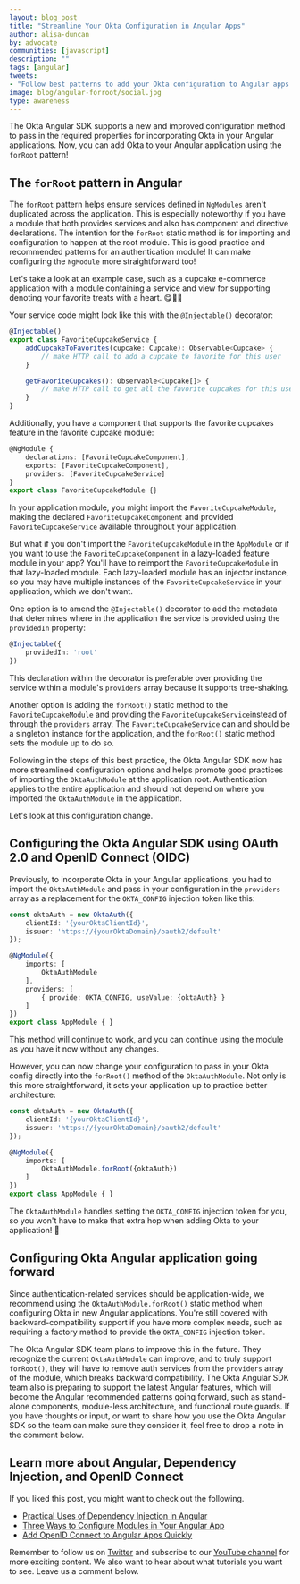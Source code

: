 ```yaml
---
layout: blog_post
title: "Streamline Your Okta Configuration in Angular Apps"
author: alisa-duncan
by: advocate
communities: [javascript]
description: ""
tags: [angular]
tweets:
- "Follow best patterns to add your Okta configuration to Angular apps quickly!"
image: blog/angular-forroot/social.jpg
type: awareness
---
```


The Okta Angular SDK supports a new and improved configuration method to pass in the required properties for incorporating Okta in your Angular applications. Now, you can add Okta to your Angular application using the `forRoot` pattern!

## The `forRoot` pattern in Angular

The `forRoot` pattern helps ensure services defined in `NgModules` aren't duplicated across the application. This is especially noteworthy if you have a module that both provides services and also has component and directive declarations. The intention for the `forRoot` static method is for importing and configuration to happen at the root module. This is good practice and recommended patterns for an authentication module! It can make configuring the `NgModule` more straightforward too!

Let's take a look at an example case, such as a cupcake e-commerce application with a module containing a service and view for supporting denoting your favorite treats with a heart. 😋🧁💜

Your service code might look like this with the `@Injectable()` decorator:

```ts
@Injectable()
export class FavoriteCupcakeService {
    addCupcakeToFavorites(cupcake: Cupcake): Observable<Cupcake> {
        // make HTTP call to add a cupcake to favorite for this user
    }

    getFavoriteCupcakes(): Observable<Cupcake[]> {
        // make HTTP call to get all the favorite cupcakes for this user
    }
}
```

Additionally, you have a component that supports the favorite cupcakes feature in the favorite cupcake module:

```ts
@NgModule {
    declarations: [FavoriteCupcakeComponent],
    exports: [FavoriteCupcakeComponent],
    providers: [FavoriteCupcakeService]
}
export class FavoriteCupcakeModule {}
```

In your application module, you might import the `FavoriteCupcakeModule`, making the declared `FavoriteCupcakeComponent` and provided `FavoriteCupcakeService` available throughout your application.

But what if you don't import the `FavoriteCupcakeModule` in the `AppModule` or if you want to use the `FavoriteCupcakeComponent` in a lazy-loaded feature module in your app? You'll have to reimport the `FavoriteCupcakeModule` in that lazy-loaded module. Each lazy-loaded module has an injector instance, so you may have multiple instances of the `FavoriteCupcakeService` in your application, which we don't want.

One option is to amend the `@Injectable()` decorator to add the metadata that determines where in the application the service is provided using the `providedIn` property:

```ts
@Injectable({
    providedIn: 'root'
})
```

This declaration within the decorator is preferable over providing the service within a module's `providers` array because it supports tree-shaking.

Another option is adding the `forRoot()` static method to the `FavoriteCupcakeModule` and providing the `FavoriteCupcakeService`instead of through the `providers` array. The `FavoriteCupcakeService` can and should be a singleton instance for the application, and the `forRoot()` static method sets the module up to do so.

Following in the steps of this best practice, the Okta Angular SDK now has more streamlined configuration options and helps promote good practices of importing the `OktaAuthModule` at the application root. Authentication applies to the entire application and should not depend on where you imported the `OktaAuthModule` in the application.

Let's look at this configuration change.

## Configuring the Okta Angular SDK using OAuth 2.0 and OpenID Connect (OIDC)

Previously, to incorporate Okta in your Angular applications, you had to import the `OktaAuthModule` and pass in your configuration in the `providers` array as a replacement for the `OKTA_CONFIG` injection token like this:

```ts
const oktaAuth = new OktaAuth({
    clientId: '{yourOktaClientId}',
    issuer: 'https://{yourOktaDomain}/oauth2/default'
});

@NgModule({
    imports: [ 
        OktaAuthModule 
    ],
    providers: [
        { provide: OKTA_CONFIG, useValue: {oktaAuth} }
    ]
})
export class AppModule { }
```

This method will continue to work, and you can continue using the module as you have it now without any changes.

However, you can now change your configuration to pass in your Okta config directly into the `forRoot()` method of the `OktaAuthModule`. Not only is this more straightforward, it sets your application up to practice better architecture:

```ts
const oktaAuth = new OktaAuth({
    clientId: '{yourOktaClientId}',
    issuer: 'https://{yourOktaDomain}/oauth2/default'
});

@NgModule({
    imports: [ 
        OktaAuthModule.forRoot({oktaAuth})
    ]
})
export class AppModule { }
```

The `OktaAuthModule` handles setting the `OKTA_CONFIG` injection token for you, so you won't have to make that extra hop when adding Okta to your application! 🎉

## Configuring Okta Angular application going forward

Since authentication-related services should be application-wide, we recommend using the `OktaAuthModule.forRoot()` static method when configuring Okta in new Angular applications. You're still covered with backward-compatibility support if you have more complex needs, such as requiring a factory method to provide the `OKTA_CONFIG` injection token.

The Okta Angular SDK team plans to improve this in the future. They recognize the current `OktaAuthModule` can improve, and to truly support `forRoot()`, they will have to remove auth services from the `providers` array of the module, which breaks backward compatibility. The Okta Angular SDK team also is preparing to support the latest Angular features, which will become the Angular recommended patterns going forward, such as stand-alone components, module-less architecture, and functional route guards. If you have thoughts or input, or want to share how you use the Okta Angular SDK so the team can make sure they consider it, feel free to drop a note in the comment below.

## Learn more about Angular, Dependency Injection, and OpenID Connect

If you liked this post, you might want to check out the following.
* [Practical Uses of Dependency Injection in Angular](/blog/2022/10/11/angular-dependency-injection)
* [Three Ways to Configure Modules in Your Angular App](/blog/2022/02/24/angular-async-config)
* [Add OpenID Connect to Angular Apps Quickly](/blog/2022/02/11/angular-auth0-quickly)

Remember to follow us on [Twitter](https://twitter.com/oktadev) and subscribe to our [YouTube channel](https://www.youtube.com/c/OktaDev/) for more exciting content. We also want to hear about what tutorials you want to see. Leave us a comment below.

